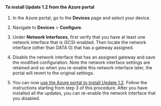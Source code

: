 <!--author=SharS last changed: 11/16/15-->

#### To install Update 1.2 from the Azure portal

1. In the Azure portal, go to the **Devices** page and select your device.
 
2. Navigate to **Devices** > **Configure**. 

3. Under **Network Interfaces**, first verify that you have at least one network interface that is iSCSI-enabled. Then locate the network interface (other than DATA 0) that has a gateway assigned. 

4. Disable the network interface that has an assigned gateway and save the modified configuration. Note the network interface settings are retained and so when you re-enable this network interface later, the portal will revert to the original settings.

7. You can now [use the Azure portal to install Update 1.2](#install-update-12-via-the-azure-portal). Follow the instructions starting from step 3 of this procedure. After you have installed all the updates, you can re-enable the network interface that you disabled. 




